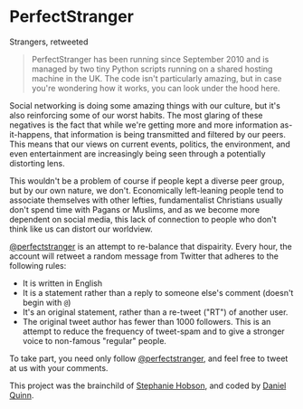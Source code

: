PerfectStranger
===============

Strangers, retweeted

> PerfectStranger has been running since September 2010 and is managed by two
> tiny Python scripts running on a shared hosting machine in the UK.  The code
> isn't particularly amazing, but in case you're wondering how it works, you
> can look under the hood here.

Social networking is doing some amazing things with our culture, but it's also
reinforcing some of our worst habits. The most glaring of these negatives is
the fact that while we're getting more and more information as-it-happens,
that information is being transmitted and filtered by our peers. This means
that our views on current events, politics, the environment, and even
entertainment are increasingly being seen through a potentially distorting
lens.

This wouldn't be a problem of course if people kept a diverse peer group, but
by our own nature, we don't. Economically left-leaning people tend to
associate themselves with other lefties, fundamentalist Christians usually
don't spend time with Pagans or Muslims, and as we become more dependent on
social media, this lack of connection to people who don't think like us can
distort our worldview.

[@perfectstranger](https://twitter.com/perfectstranger) is an attempt to
re-balance that dispairity. Every hour, the account will retweet a random
message from Twitter that adheres to the following rules:

* It is written in English
* It is a statement rather than a reply to someone else's comment (doesn't
  begin with `@`)
* It's an original statement, rather than a re-tweet ("RT") of another user.
* The original tweet author has fewer than 1000 followers. This is an attempt
  to reduce the frequency of tweet-spam and to give a stronger voice to
  non-famous "regular" people.

To take part, you need only follow [@perfectstranger](https://twitter.com/perfectstranger),
and feel free to tweet at us with your comments.

This project was the brainchild of [Stephanie Hobson](http://www.stephaniehobson.ca/),
and coded by [Daniel Quinn](https://danielquinn.org/).

